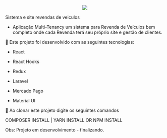 <p align="center"><img src="https://laravel.com/assets/img/components/logo-laravel.svg"></p>


Sistema e site revendas de veiculos

* Aplicação Multi-Tenancy um sistema para Revenda de Veículos bem completo onde cada Revenda terá seu próprio site e gestão de clientes.


🚀 Este projeto foi desenvolvido com as seguintes tecnologias:

 - React

 - React Hooks

 - Redux

- Laravel

- Mercado Pago

- Material UI 

🚀 Ao clonar este projeto digite os seguintes comandos

COMPOSER INSTALL | YARN INSTALL OR NPM INSTALL

Obs: Projeto em desenvolvimento - finalizando.

